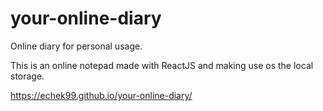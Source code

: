 # your-online-diary
Online diary for personal usage.

This is an online notepad made with ReactJS and making use os the local storage.

https://echek99.github.io/your-online-diary/
